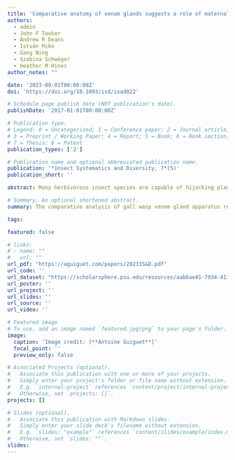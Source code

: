 ```yaml
---
title: 'Comparative anatomy of venom glands suggests a role of maternal secretions in gall induction by cynipid wasps (Hymenoptera: Cynipidae)'
authors:
  - admin
  - John F Tooker
  - Andrew R Deans
  - István Mikó
  - Gang Ning
  - Szabina Schwéger
  - Heather M Hines
author_notes: ""

date: '2023-09-01T00:00:00Z'
doi: 'https://doi.org/10.1093/isd/ixad022'

# Schedule page publish date (NOT publication's date).
publishDate: '2017-01-01T00:00:00Z'

# Publication type.
# Legend: 0 = Uncategorized; 1 = Conference paper; 2 = Journal article;
# 3 = Preprint / Working Paper; 4 = Report; 5 = Book; 6 = Book section;
# 7 = Thesis; 8 = Patent
publication_types: ['2']

# Publication name and optional abbreviated publication name.
publication: '*Insect Systematics and Diversity, 7*(5)'
publication_short: ''

abstract: Many herbivorous insect species are capable of hijacking plant development to induce novel plant organs called galls. In most groups of galling insects, the insect organs and molecular signals involved in gall induction are poorly understood. We focused on gall wasps (Hymenoptera:Cynipidae), the second largest clade of gall inducers (~1,400 spp.), for which the developmental stages and organs responsible for gall development are unclear. We investigated the female metasomal anatomy of 69 gall-inducing and 29 non-gall-inducing species across each of the major lineages of Cynipoidea, to test relationships between this lifestyle and the relative size of secretory organs. We confirmed that the venom apparatus in gall-inducing species is greatly expanded, although gall-inducing lineages vary in the relative size of these glands. Among these gallers, we measured the largest venom gland apparatus relative to body size ever recorded in insects. Non-galling inquiline species are accompanied by a reduction of this apparatus. Comparative microscopic analysis of venom glands suggests varying venom gland content across the lineages. Some oak gallers also had enlarged accessory glands, a lipid-rich organ whose function remains unclear, and which has not been previously studied in relation to gall formation. Together, the massive expansion of secretory organs specifically in gall-inducing species suggests a role of these secretions in the process of gall formation, and the variance in size of venom glands, accessory glands, and the contents of these glands among gallers, suggests that gall formation across this clade is likely to employ a diversity of molecular strategies.

# Summary. An optional shortened abstract.
summary: The comparative analysis of gall wasp venom gland apparatus revealed that the evolution of gall induction is associated with a massive enlargement of this organ, suggesting a role of venom in gall induction.

tags:

featured: false

# links:
# - name: ""
#   url: ""
url_pdf: "https://aguiguet.com/papers/2023IS&D.pdf"
url_code: ''
url_dataset: "https://scholarsphere.psu.edu/resources/aab6ae41-7934-411f-9791-7b08ef39ecb1"
url_poster: ''
url_project: ''
url_slides: ''
url_source: ''
url_video: ''

# Featured image
# To use, add an image named `featured.jpg/png` to your page's folder.
image:
  caption: 'Image credit: [**Antoine Guiguet**]'
  focal_point: ''
  preview_only: false

# Associated Projects (optional).
#   Associate this publication with one or more of your projects.
#   Simply enter your project's folder or file name without extension.
#   E.g. `internal-project` references `content/project/internal-project/index.md`.
#   Otherwise, set `projects: []`.
projects: []

# Slides (optional).
#   Associate this publication with Markdown slides.
#   Simply enter your slide deck's filename without extension.
#   E.g. `slides: "example"` references `content/slides/example/index.md`.
#   Otherwise, set `slides: ""`.
slides:
---
```


